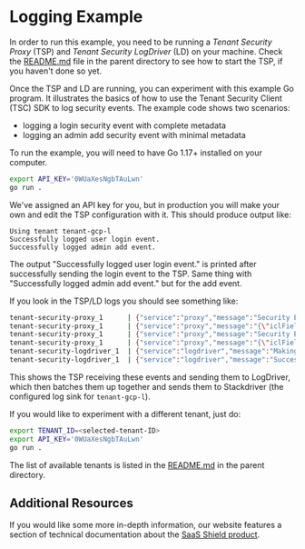 # Logging Example

In order to run this example, you need to be running a _Tenant Security Proxy_ (TSP) and _Tenant Security LogDriver_ (LD) on your machine.
Check the [README.md](../README.md) file in the parent directory to see how to start the TSP, if you haven't done so
yet.

Once the TSP and LD are running, you can experiment with this example Go program. It illustrates the basics of how
to use the Tenant Security Client (TSC) SDK to log security events. The example code shows two scenarios:

- logging a login security event with complete metadata
- logging an admin add security event with minimal metadata

To run the example, you will need to have Go 1.17+ installed on your computer.

```bash
export API_KEY='0WUaXesNgbTAuLwn'
go run .
```

We've assigned an API key for you, but in production you will make your own and edit the TSP
configuration with it. This should produce output like:

```
Using tenant tenant-gcp-l
Successfully logged user login event.
Successfully logged admin add event.
```

The output "Successfully logged user login event." is printed after successfully sending the login event
to the TSP. Same thing with "Successfully logged admin add event." but for the add event.

If you look in the TSP/LD logs you should see something like:

```bash
tenant-security-proxy_1      | {"service":"proxy","message":"Security Event Received","level":"INFO","timestamp":"2022-03-28T18:22:42.699357522+00:00","tenant_id":"tenant-gcp-l","rayid":"syBKJMj8xOI5zSAJ"}
tenant-security-proxy_1      | {"service":"proxy","message":"{\"iclFields\":{\"dataLabel\":\"PII\",\"requestId\":\"Rq8675309\",\"requestingId\":\"userId1\",\"sourceIp\":\"127.0.0.1\",\"objectId\":\"object1\",\"event\":\"USER_LOGIN\"},\"customFields\":{\"field2\":\"gumby\",\"field1\":\"gumby\"}}","level":"INFO","timestamp":"2022-03-28T18:22:42.699385813+00:00","tenant_id":"tenant-gcp-l","rayid":"syBKJMj8xOI5zSAJ"}
tenant-security-proxy_1      | {"service":"proxy","message":"Security Event Received","level":"INFO","timestamp":"2022-03-28T18:22:42.700447605+00:00","tenant_id":"tenant-gcp-l","rayid":"iojQAIWHre2yC-iU"}
tenant-security-proxy_1      | {"service":"proxy","message":"{\"iclFields\":{\"dataLabel\":null,\"requestId\":null,\"requestingId\":\"userId1\",\"sourceIp\":null,\"objectId\":null,\"event\":\"ADMIN_ADD\"},\"customFields\":{}}","level":"INFO","timestamp":"2022-03-28T18:22:42.700471497+00:00","tenant_id":"tenant-gcp-l","rayid":"iojQAIWHre2yC-iU"}
tenant-security-logdriver_1  | {"service":"logdriver","message":"Making request to Stackdriver to write 2 log entries.","level":"INFO","timestamp":"2022-03-28T18:22:42.800555550+00:00","tenant_id":"tenant-gcp-l"}
tenant-security-logdriver_1  | {"service":"logdriver","message":"Successfully wrote 2 log entries to Stackdriver.","level":"INFO","timestamp":"2022-03-28T18:22:42.905105143+00:00","tenant_id":"tenant-gcp-l"}
```

This shows the TSP receiving these events and sending them to LogDriver, which then batches them up together and sends them to Stackdriver (the configured log sink for `tenant-gcp-l`).

If you would like to experiment with a different tenant, just do:

```bash
export TENANT_ID=<selected-tenant-ID>
export API_KEY='0WUaXesNgbTAuLwn'
go run .
```

The list of available tenants is listed in the [README.md](../README.md) in the parent directory.

## Additional Resources

If you would like some more in-depth information, our website features a section of technical
documentation about the [SaaS Shield product](https://ironcorelabs.com/docs/saas-shield/).
